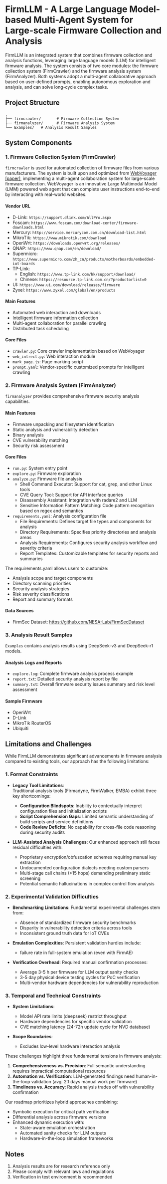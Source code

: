 # FirmLLM - A Large Language Model-based Multi-Agent System for Large-scale Firmware Collection and Analysis

FirmLLM is an integrated system that combines firmware collection and analysis functions, leveraging large language models (LLM) for intelligent firmware analysis. The system consists of two core modules: the firmware collection system (FirmCrawler) and the firmware analysis system (FirmAnalyzer). Both systems adopt a multi-agent collaborative approach based on user-defined prompts, enabling autonomous exploration and analysis, and can solve long-cycle complex tasks.


## Project Structure

```
.
├── firmcrawler/       # Firmware Collection System
├── firmanalyzer/      # Firmware Analysis System
└── Examples/   # Analysis Result Samples
```

## System Components

### 1. Firmware Collection System (FirmCrawler)

`firmcrawler` is used for automated collection of firmware files from various manufacturers. The system is built upon and optimized from [WebVoyager](https://langchain-ai.github.io/langgraph/tutorials/web-navigation/web_voyager/) [[paper]](https://arxiv.org/abs/2401.13919), implementing a multi-agent collaboration system for large-scale firmware collection. WebVoyager is an innovative Large Multimodal Model (LMM) powered web agent that can complete user instructions end-to-end by interacting with real-world websites.

#### Vendor URL
- D-Link: `https://support.dlink.com/AllPro.aspx`
- Foscam: `https://www.foscam.com/download-center/firmware-downloads.html`
- Mercury: `http://service.mercurycom.com.cn/download-list.html`
- MikroTik: `https://www.mikrotik.com/download`
- OpenWrt: `https://downloads.openwrt.org/releases/`
- QNAP: `https://www.qnap.com/en/download/`
- Supermicro: `https://www.supermicro.com/zh_cn/products/motherboards/embedded-iot-boards`
- TP-Link:
  - English: `https://www.tp-link.com/hk/support/download/`
  - Chinese: `https://resource.tp-link.com.cn/?productorlist=0`
- UI: `https://www.ui.com/download/releases/firmware`
- Zyxel: `https://www.zyxel.com/global/en/products`

#### Main Features
- Automated web interaction and downloads
- Intelligent firmware information collection
- Multi-agent collaboration for parallel crawling
- Distributed task scheduling

#### Core Files
- `crawler.py`: Core crawler implementation based on WebVoyager
- `web_intrect.py`: Web interaction module
- `mark_page.js`: Page marking script
- `prompt.yaml`: Vendor-specific customized prompts for intelligent crawling

### 2. Firmware Analysis System (FirmAnalyzer)

`firmanalyzer` provides comprehensive firmware security analysis capabilities.

#### Main Features
- Firmware unpacking and filesystem identification
- Static analysis and vulnerability detection
- Binary analysis
- CVE vulnerability matching
- Security risk assessment

#### Core Files
- `run.py`: System entry point
- `explore.py`: Firmware exploration
- `analyze.py`: Firmware file analysis
  - Shell Command Executor: Support for cat, grep, and other Linux tools
  - CVE Query Tool: Support for API interface queries
  - Disassembly Assistant: Integration with radare2 and LLM
  - Sensitive Information Pattern Matching: Code pattern recognition based on regex and semantics
- `requirements.yaml`: Analysis configuration file
  - File Requirements: Defines target file types and components for analysis
  - Directory Requirements: Specifies priority directories and analysis areas
  - Analysis Requirements: Configures security analysis workflow and severity criteria
  - Report Templates: Customizable templates for security reports and summaries

The requirements.yaml allows users to customize:
- Analysis scope and target components
- Directory scanning priorities
- Security analysis strategies
- Risk severity classifications
- Report and summary formats

#### Data Sources
- FirmSec Dataset: https://github.com/NESA-Lab/FirmSecDataset

### 3. Analysis Result Samples

`Examples` contains analysis results using DeepSeek-v3 and DeepSeek-r1 models.

#### Analysis Logs and Reports
- `explore.log`: Complete firmware analysis process example
- `report.txt`: Detailed security analysis report by file
- `summary.txt`: Overall firmware security issues summary and risk level assessment

#### Sample Firmware
- OpenWrt
- D-Link 
- MikroTik RouterOS
- Ubiquiti
## Limitations and Challenges

While FirmLLM demonstrates significant advancements in firmware analysis compared to existing tools, our approach has the following limitations:

### 1. Format Constraints
- **Legacy Tool Limitations**:  
  Traditional analysis tools (Firmadyne, FirmWalker, EMBA) exhibit three key shortcomings:
  - **Configuration Blindspots**: Inability to contextually interpret configuration files and initialization scripts
  - **Script Comprehension Gaps**: Limited semantic understanding of build scripts and service definitions
  - **Code Review Deficits**: No capability for cross-file code reasoning during security audits

- **LLM-Assisted Analysis Challenges**:
  Our enhanced approach still faces residual difficulties with:
  - Proprietary encryption/obfuscation schemes requiring manual key extraction
  - Undocumented configuration dialects needing custom parsers
  - Multi-stage call chains (>15 hops) demanding preliminary static screening
  - Potential semantic hallucinations in complex control flow analysis

### 2. Experimental Validation Difficulties
- **Benchmarking Limitations**:
  Fundamental experimental challenges stem from:
  - Absence of standardized firmware security benchmarks
  - Disparity in vulnerability detection criteria across tools
  - Inconsistent ground truth data for IoT CVEs

- **Emulation Complexities**:
  Persistent validation hurdles include:
  - failure rate in full-system emulation (even with FirmAE)

- **Verification Overhead**:
  Required manual confirmation processes:
  - Average 3-5 h per firmware for LLM output sanity checks
  - 3-5 day physical device testing cycles for PoC verification
  - Multi-vendor hardware dependencies for vulnerability reproduction

### 3. Temporal and Technical Constraints
- **System Limitations**:
  - Model API rate limits (deepseek) restrict throughput
  - Hardware dependencies for specific vendor validation
  - CVE matching latency (24-72h update cycle for NVD database)

- **Scope Boundaries**:
  - Excludes low-level hardware interaction analysis

These challenges highlight three fundamental tensions in firmware analysis:  
1) **Comprehensiveness vs. Precision**: Full semantic understanding requires impractical computational resources  
2) **Automation vs. Verification**: LLM-generated findings need human-in-the-loop validation (avg. 2.1 days manual work per firmware)  
3) **Timeliness vs. Accuracy**: Rapid analysis trades off with vulnerability confirmation  

Our roadmap prioritizes hybrid approaches combining:  
- Symbolic execution for critical path verification  
- Differential analysis across firmware versions  
- Enhanced dynamic execution with:
  - State-aware emulation orchestration
  - Automated sanity checks for LLM outputs
  - Hardware-in-the-loop simulation frameworks
## Notes

1. Analysis results are for research reference only
2. Please comply with relevant laws and regulations
3. Verification in test environment is recommended

